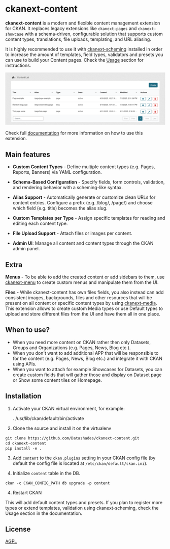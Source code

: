 # ckanext-content

**ckanext-content** is a modern and flexible content management extension for CKAN. It replaces legacy extensions like `ckanext-pages` and `ckanext-showcase` with a schema-driven, configurable solution that supports custom content types, translations, file uploads, templating, and URL aliasing.

It is highly recommended to use it with [ckanext-scheming](https://github.com/ckan/ckanext-scheming) installed in order to increase the amount of templates, field types, validators and presets you can use to build your Content pages. Check the [Usage](https://datashades.github.io/ckanext-content/usage/#extending-the-number-field-options) section for instructions.

![Main Content Screen](docs/assets/main.png)

Check full [documentation](https://datashades.github.io/ckanext-content/) for more information on how to use this extension.

## Main features

* **Custom Content Types** - Define multiple content types (e.g. Pages, Reports, Banners) via YAML configuration.

* **Schema-Based Configuration** - Specify fields, form controls, validation, and rendering behavior with a scheming-like syntax.

* **Alias Support** -  Automatically generate or customize clean URLs for content entries. Configure a prefix (e.g. /blog/, /page/) and choose which field (e.g. title) becomes the alias slug.

* **Custom Templates per Type** - Assign specific templates for reading and editing each content type.

* **File Upload Support** - Attach files or images per content.

* **Admin UI**: Manage all content and content types through the CKAN admin panel.


## Extra

**Menus** - To be able to add the created content or add sidebars to them, use [ckanext-menu](https://github.com/DataShades/ckanext-menu) to create custom menus and manipulate them from the UI.

**Files** - While ckanext-content has own files fields, you also instead can add consistent images, backgrounds, files and other resources that will be present on all content or specific content types by using [ckanext-media](https://github.com/DataShades/ckanext-media). This extension allows to create custom Media types or use Default types to upload and store different files from the UI and have them all in one place.

## When to use?

* When you need more content on CKAN rather then only Datasets, Groups and Organizations (e.g. Pages, News, Blog etc.).
* When you don't want to add additional APP that will be responsible to for the content (e.g. Pages, News, Blog etc.) and integrate it with CKAN using APIs.
* When you want to attach for example Showcases for Datasets, you can create custom fields that will gather those and display on Dataset page or Show some content tiles on Homepage.


## Installation

1. Activate your CKAN virtual environment, for example:

     . /usr/lib/ckan/default/bin/activate

2. Clone the source and install it on the virtualenv
```
git clone https://github.com/Datashades/ckanext-content.git
cd ckanext-content
pip install -e .
```
3. Add `content` to the `ckan.plugins` setting in your CKAN
   config file (by default the config file is located at
   `/etc/ckan/default/ckan.ini`).

3. Initialize `content` table in the DB.
```
ckan -c CKAN_CONFIG_PATH db upgrade -p content
```

4. Restart CKAN

This will add default content types and presets. If you plan to register more types or extend templates, validation using ckanext-scheming, check the Usage section in the documentation.

## License

[AGPL](https://www.gnu.org/licenses/agpl-3.0.en.html)
